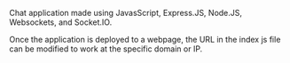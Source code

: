 Chat application made using JavasScript, Express.JS, Node.JS, Websockets, and Socket.IO.

Once the application is deployed to a webpage, the URL in the index js file can be modified to work at the specific domain or IP.
 
 
